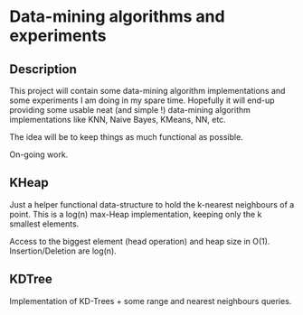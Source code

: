 # Data-mining algorithms and experiments


## Description

This project will contain some data-mining algorithm implementations and some experiments I am doing in my spare time.
Hopefully it will end-up providing some usable neat (and simple !) data-mining algorithm implementations like KNN, Naive Bayes, KMeans, NN, etc.

The idea will be to keep things as much functional as possible.

On-going work.


## KHeap

Just a helper functional data-structure to hold the k-nearest neighbours of a point.
This is a log(n) max-Heap implementation, keeping only the k smallest elements.

Access to the biggest element (head operation) and heap size in O(1).
Insertion/Deletion are log(n).

## KDTree

Implementation of KD-Trees + some range and nearest neighbours queries.
